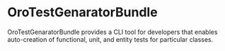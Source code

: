 # OroTestGenaratorBundle

OroTestGenaratorBundle provides a CLI tool for developers that enables auto-creation of functional, unit, and entity tests for particular classes.

